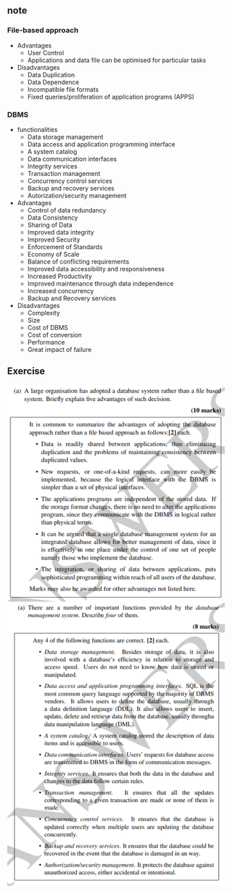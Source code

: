 ## note
### File-based approach
- Advantages
	- User Control
	- Applications and data file can be optimised for particular tasks
- Disadvantages
	- Data Duplication
	- Data Dependence
	- Incompatible file formats
	- Fixed queries/proliferation of application programs (APPS)

### DBMS
- functionalities
	- Data storage management
	- Data access and application programming interface
	- A system catalog
	- Data communication interfaces
	- Integrity services
	- Transaction management
	- Concurrency control services
	- Backup and recovery services
	- Autorization/security management
- Advantages
	- Control of data redundancy
	- Data Consistency
	- Sharing of Data
	- Improved data integrity
	- Improved Security
	- Enforcement of Standards
	- Economy of Scale
	- Balance of conflicting requirements
	- Improved data accessibility and responsiveness
	- Increased Productivity
	- Improved maintenance through data independence
	- Increased concurrency
	- Backup and Recovery services
- Disadvantages
	- Complexity
	- Size
	- Cost of DBMS
	- Cost of conversion
	- Performance
	- Great impact of failure

## Exercise
![avatar](https://github.com/kechenkristin/imagesGitHub/blob/main/notes/uni/ecm2419/w1l21.png)
![avatar](https://github.com/kechenkristin/imagesGitHub/blob/main/notes/uni/ecm2419/w1l22.png)
